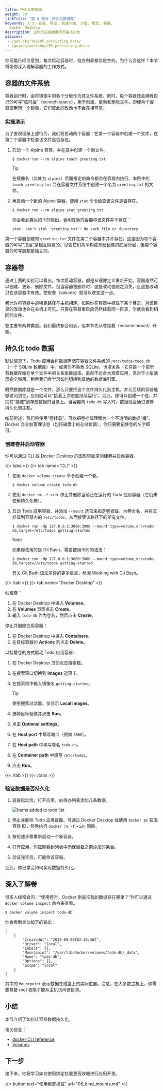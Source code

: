 ```yaml
---
title: 持久化数据库
weight: 50
linkTitle: "第 4 部分：持久化数据库"
keywords: 入门, 安装, 导览, 快速开始, 介绍, 概念, 容器,
  Docker Desktop
description: 让你的应用数据库具备持久化
aliases:
 - /get-started/05_persisting_data/
 - /guides/workshop/05_persisting_data/
---
```


你可能已经注意到，每次启动容器时，待办列表都会是空的。为什么会这样？本节将带你深入理解容器的工作方式。

## 容器的文件系统

容器运行时，会将镜像中的各个分层作为其文件系统。同时，每个容器还会拥有自己的可写“临时层”（scratch space），用于创建、更新和删除文件。即便两个容器使用同一个镜像，它们彼此的改动也不会互相可见。

### 实操演示

为了直观理解上述行为，我们将启动两个容器：在第一个容器中创建一个文件，在第二个容器中检查该文件是否存在。

1. 启动一个 Alpine 容器，并在其中创建一个新文件。

    ```console
    $ docker run --rm alpine touch greeting.txt
    ```

    > [!TIP]
    > 在镜像名（此处为 `alpine`）后面指定的命令都会在容器内执行。本例中的 `touch greeting.txt` 会在容器文件系统中创建一个名为 `greeting.txt` 的文件。

2. 再启动一个新的 Alpine 容器，使用 `stat` 命令检查该文件是否存在。
   
   ```console
   $ docker run --rm alpine stat greeting.txt
   ```

   你会看到类似如下的输出，表明在新的容器中该文件并不存在：

   ```console
   stat: can't stat 'greeting.txt': No such file or directory
   ```

第一个容器创建的 `greeting.txt` 文件在第二个容器中并不存在。这是因为每个容器的可写“顶层”是相互隔离的。尽管它们共享构成基础镜像的底层分层，但每个容器的可写层都是独立的。

## 容器卷

通过上面的实验可以看出，每次启动容器，都是从镜像定义重新开始。容器虽然可以创建、更新、删除文件，但当容器被删除时，这些改动也随之消失，且这些改动只在该容器中有效。使用卷（volume）就可以改变这一点。

[卷](/manuals/engine/storage/volumes.md)允许将容器中的特定路径与主机相连。如果你在容器中挂载了某个目录，对该目录的改动也会在主机上可见。只要在容器重启后仍然挂载同一目录，你就会看到相同的文件。

卷主要有两种类型。我们最终都会用到，但本节先从卷挂载（volume mount）开始。

## 持久化 todo 数据

默认情况下，Todo 应用会将数据存储在容器文件系统的 `/etc/todos/todo.db`（一个 SQLite 数据库）中。如果你不熟悉 SQLite，也没关系！它只是一个把所有数据存储在单个文件中的关系型数据库。虽然不适合大规模应用，但对于小型演示完全够用。稍后我们会学习如何切换到其他的数据库引擎。

既然数据库就是一个文件，那么只要把这个文件持久化到主机，并让后续的容器能够访问到它，应用就可以“接着上次进度继续运行”。为此，你可以创建一个卷，并把它“挂载”到存放数据的目录上。当容器向 `todo.db` 写入时，数据就会通过该卷持久化到主机。

如前所述，我们将使用“卷挂载”。可以把卷挂载理解为一个不透明的数据“桶”。Docker 会全权管理该卷（包括磁盘上的存储位置），你只需要记住卷的名字即可。

### 创建卷并启动容器

你可以通过 CLI 或 Docker Desktop 的图形界面来创建卷并启动容器。

{{< tabs >}}
{{< tab name="CLI" >}}

1. 使用 `docker volume create` 命令创建一个卷。

   ```console
   $ docker volume create todo-db
   ```

2. 使用 `docker rm -f <id>` 停止并删除当前正在运行的 Todo 应用容器（它仍未使用持久化卷）。

3. 启动 Todo 应用容器，并添加 `--mount` 选项来指定卷挂载。为卷命名，并将其挂载到容器内的 `/etc/todos`，从而接管该路径下的所有文件。

   ```console
   $ docker run -dp 127.0.0.1:3000:3000 --mount type=volume,src=todo-db,target=/etc/todos getting-started
   ```

   > [!NOTE]
   >
    > 如果你使用的是 Git Bash，需要使用不同的语法：
   >
   > ```console
   > $ docker run -dp 127.0.0.1:3000:3000 --mount type=volume,src=todo-db,target=//etc/todos getting-started
   > ```
   >
    > 有关 Git Bash 语法差异的更多信息，参阅
    > [Working with Git Bash](/desktop/troubleshoot-and-support/troubleshoot/topics/#docker-commands-failing-in-git-bash)。


{{< /tab >}}
{{< tab name="Docker Desktop" >}}

创建卷：

1. 在 Docker Desktop 中进入 **Volumes**。
2. 在 **Volumes** 页面点击 **Create**。
3. 输入 `todo-db` 作为卷名，然后点击 **Create**。

停止并删除应用容器：

1. 在 Docker Desktop 中进入 **Containers**。
2. 在目标容器的 **Actions** 列点击 **Delete**。

以挂载卷的方式启动 Todo 应用容器：

1. 在 Docker Desktop 顶部点击搜索框。
2. 在搜索窗口切换到 **Images** 选项卡。
3. 在搜索框中输入镜像名 `getting-started`。

   > [!TIP]
   >
    > 使用搜索过滤器，仅显示 **Local images**。

4. 选择目标镜像并点击 **Run**。
5. 点击 **Optional settings**。
6. 在 **Host port** 中填写端口（例如 `3000`）。
7. 在 **Host path** 中填写卷名 `todo-db`。
8. 在 **Container path** 中填写 `/etc/todos`。
9. 点击 **Run**。

{{< /tab >}}
{{< /tabs >}}

### 验证数据是否持久化

1. 容器启动后，打开应用，向待办列表添加几条数据。

    ![Items added to todo list](images/items-added.webp)
    

2. 停止并删除 Todo 应用容器。可通过 Docker Desktop 或使用 `docker ps` 获取容器 ID，然后执行 `docker rm -f <id>` 删除。

3. 按前述步骤重新启动一个新容器。

4. 打开应用，你应能看到列表中仍保留着之前添加的条目。

5. 验证完毕后，可删除该容器。

至此，你已学会如何实现数据持久化。

## 深入了解卷

很多人经常会问：“使用卷时，Docker 到底把我的数据存在哪里？”你可以通过 `docker volume inspect` 命令来查看。

```console
$ docker volume inspect todo-db
```
你会看到类似如下的输出：
```console
[
    {
        "CreatedAt": "2019-09-26T02:18:36Z",
        "Driver": "local",
        "Labels": {},
        "Mountpoint": "/var/lib/docker/volumes/todo-db/_data",
        "Name": "todo-db",
        "Options": {},
        "Scope": "local"
    }
]
```

其中的 `Mountpoint` 表示数据在磁盘上的实际位置。注意，在大多数主机上，你需要具备 root 权限才能从主机访问该目录。

## 小结

本节介绍了如何让容器数据持久化。

相关信息：

 - [docker CLI reference](/reference/cli/docker/)
 - [Volumes](/manuals/engine/storage/volumes.md)

## 下一步

接下来，你将学习如何使用绑定挂载更高效地进行应用开发。

{{< button text="使用绑定挂载" url="06_bind_mounts.md" >}}
